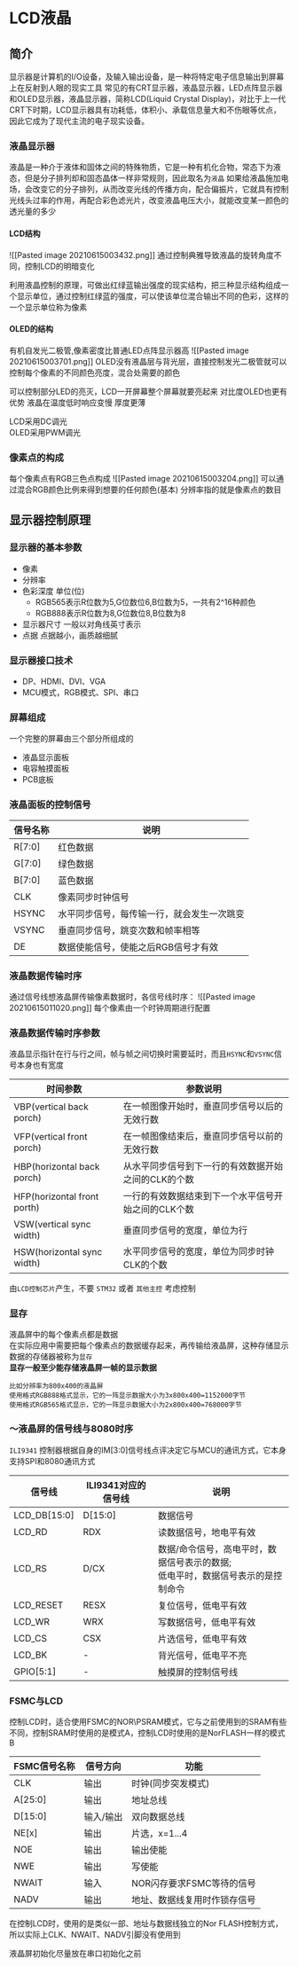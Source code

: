 # LCD液晶
## 简介
显示器是计算机的I/O设备，及输入输出设备，是一种将特定电子信息输出到屏幕上在反射到人眼的现实工具
常见的有CRT显示器，液晶显示器，LED点阵显示器和OLED显示器，液晶显示器，简称LCD(Liquid Crystal Display)，对比于上一代CRT下时期，LCD显示器具有功耗低，体积小、承载信息量大和不伤眼等优点，因此它成为了现代主流的电子现实设备。

### 液晶显示器
液晶是一种介于液体和固体之间的特殊物质，它是一种有机化合物，常态下为液态，但是分子排列却和固态晶体一样非常规则，因此取名为`液晶`
如果给液晶施加电场，会改变它的分子排列，从而改变光线的传播方向，配合偏振片，它就具有控制光线头过率的作用，再配合彩色滤光片，改变液晶电压大小，就能改变某一颜色的透光量的多少

#### LCD结构
![[Pasted image 20210615003432.png]]
通过控制典雅导致液晶的旋转角度不同，控制LCD的明暗变化

利用液晶控制的原理，可做出红绿蓝输出强度的现实结构，把三种显示结构组成一个显示单位，通过控制红绿蓝的强度，可以使该单位混合输出不同的色彩，这样的一个显示单位称为像素

#### OLED的结构
有机自发光二极管,像素密度比普通LED点阵显示器高
![[Pasted image 20210615003701.png]]
OLED没有液晶层与背光层，直接控制发光二极管就可以控制每个像素的不同颜色亮度，混合处需要的颜色

可以控制部分LED的亮灭，LCD一开屏幕整个屏幕就要亮起来
对比度OLED也更有优势
液晶在温度低时响应变慢
厚度更薄

LCD采用DC调光</br>
OLED采用PWM调光

### 像素点的构成
每个像素点有RGB三色点构成
![[Pasted image 20210615003204.png]]
可以通过混合RGB颜色比例来得到想要的任何颜色(基本)
分辨率指的就是像素点的数目


## 显示器控制原理
### 显示器的基本参数
+ 像素
+ 分辨率
+ 色彩深度 单位(位)
	+ RGB565表示R位数为5,G位数位6,B位数为5，一共有2^16种颜色
	+ RGB888表示R位数为8,G位数位8,B位数为8
+ 显示器尺寸 一般以对角线英寸表示
+ 点据 点据越小，画质越细腻

### 显示器接口技术
+ DP、HDMI、DVI、VGA
+ MCU模式，RGB模式、SPI、串口

### 屏幕组成
一个完整的屏幕由三个部分所组成的
+ 液晶显示面板
+ 电容触摸面板
+ PCB底板

### 液晶面板的控制信号
| 信号名称 | 说明                                       |
| -------- | ------------------------------------------ |
| R\[7:0]  | 红色数据                                   |
| G\[7:0]  | 绿色数据                                   |
| B\[7:0]  | 蓝色数据                                   |
| CLK      | 像素同步时钟信号                           |
| HSYNC    | 水平同步信号，每传输一行，就会发生一次跳变 |
| VSYNC    | 垂直同步信号，跳变次数和帧率相等           | 
| DE       | 数据使能信号，使能之后RGB信号才有效                               |

### 液晶数据传输时序
通过信号线想液晶屏传输像素数据时，各信号线时序：
![[Pasted image 20210615011020.png]]
每个像素由一个时钟周期进行配置

### 液晶数据传输时序参数
液晶显示指针在行与行之间，帧与帧之间切换时需要延时，而且`HSYNC`和`VSYNC`信号本身也有宽度

| 时间参数                    | 参数说明                                            |
| --------------------------- | --------------------------------------------------- |
| VBP(vertical back porch)    | 在一帧图像开始时，垂直同步信号以后的无效行数        |
| VFP(vertical front porch)   | 在一帧图像结束后，垂直同步信号以前的无效行数        |
| HBP(horizontal back porch)  | 从水平同步信号到下一行的有效数据开始之间的CLK的个数 |
| HFP(horizontal front porth) | 一行的有效数据结束到下一个水平信号开始之间的CLK个数 |
| VSW(vertical sync width)    | 垂直同步信号的宽度，单位为行                        |
| HSW(horizontal sync width)  | 水平同步信号的宽度，单位为同步时钟CLK的个数         |

由`LCD控制芯片`产生，不要 `STM32` 或者 `其他主控` 考虑控制

### 显存
液晶屏中的每个像素点都是数据  
在实际应用中需要把每个像素点的数据缓存起来，再传输给液晶屏，这种存储显示数据的存储器被称为`显存`  
**显存一般至少能存储液晶屏一帧的显示数据**

`比如分辨率为800x400的液晶屏`  
`使用格式RGB888格式显示，它的一阵显示数据大小为3x800x400=1152000字节`  
`使用格式RGB565格式显示，它的一阵显示数据大小为2x800x400=768000字节`


### ～液晶屏的信号线与8080时序
`ILI9341` 控制器根据自身的IM\[3:0]信号线点评决定它与MCU的通讯方式，它本身支持SPI和8080通讯方式

| 信号线        | ILI9341对应的信号线 | 说明                                                                                |
| ------------- | ------------------- | ----------------------------------------------------------------------------------- |
| LCD_DB\[15:0] | D\[15:0]            | 数据信号                                                                            |
| LCD_RD        | RDX                 | 读数据信号，地电平有效                                                              |
| LCD_RS        | D/CX                | 数据/命令信号，高电平时，数据信号表示的数据;</br>低电平时，数据信号表示的是控制命令 |
| LCD_RESET     | RESX                | 复位信号，低电平有效                                                                |
| LCD_WR        | WRX                 | 写数据信号，低电平有效                                                              |
| LCD_CS        | CSX                 | 片选信号，低电平有效                                                                |
| LCD_BK        | -                   | 背光信号，低电平不亮                                                                |
| GPIO\[5:1]    | -                   | 触摸屏的控制信号线                                                                                    |

### FSMC与LCD
控制LCD时，适合使用FSMC的NOR\\PSRAM模式，它与之前使用到的SRAM有些不同，控制SRAM时使用的是模式A，控制LCD时使用的是NorFLASH一样的模式B

| FSMC信号名称 | 信号方向  | 功能                         |
| ------------ | --------- | ---------------------------- |
| CLK          | 输出      | 时钟(同步突发模式)           |
| A\[25:0]     | 输出      | 地址总线                     |
| D\[15:0]     | 输入/输出 | 双向数据总线                 |
| NE\[x]       | 输出      | 片选，x=1...4                |
| NOE          | 输出      | 输出使能                     |
| NWE          | 输出      | 写使能                       |
| NWAIT        | 输入      | NOR闪存要求FSMC等待的信号    |
| NADV         | 输出      | 地址、数据线复用时作锁存信号 |

在控制LCD时，使用的是类似一部、地址与数据线独立的Nor FLASH控制方式，所以实际上CLK、NWAIT、NADV引脚没有使用到


液晶屏初始化尽量放在串口初始化之前 

